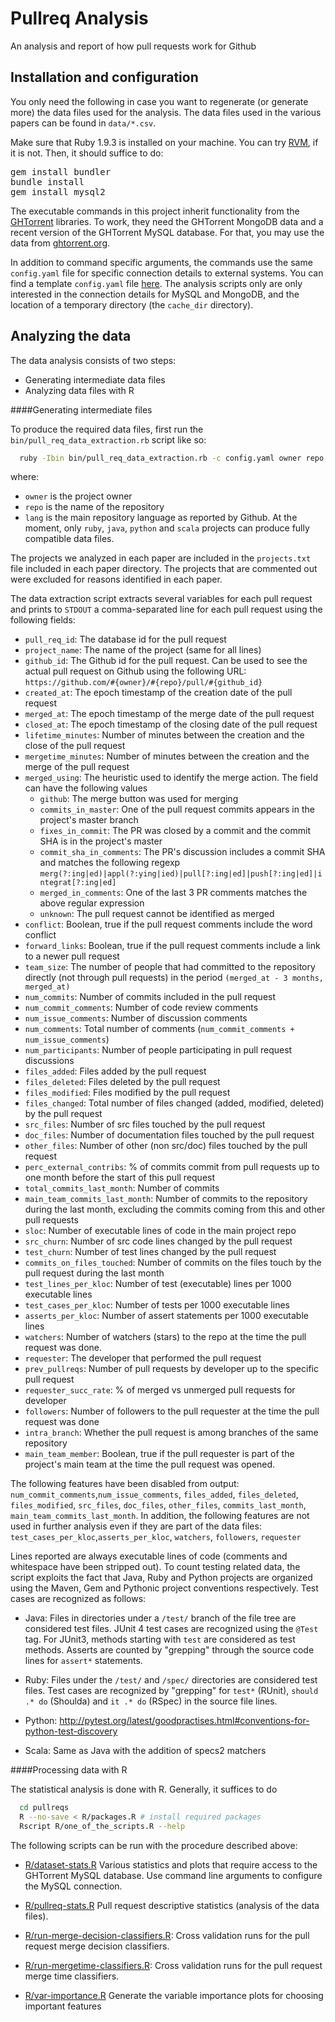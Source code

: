 # Pullreq Analysis

An analysis and report of how pull requests work for Github

## Installation and configuration

You only need the following in case you want to regenerate (or generate more)
the data files used for the analysis. The data files used in the various
papers can be found in `data/*.csv`.

Make sure that Ruby 1.9.3 is installed on your machine. You can 
try [RVM](https://rvm.io/), if it is not. Then, it should suffice
to do:

<pre>
gem install bundler
bundle install
gem install mysql2
</pre>

The executable commands in this project inherit functionality from the
[GHTorrent](https://github.com/gousiosg/github-mirror) libraries. 
To work, they need the GHTorrent MongoDB data and a recent version of
the GHTorrent MySQL database. For that, you may use the data from
[ghtorrent.org](http://ghtorrent.org).

In addition to command specific arguments, the commands use the same
`config.yaml` file for specific connection details to external systems.  You
can find a template `config.yaml` file
[here](https://github.com/gousiosg/github-mirror/blob/master/config.yaml.tmpl).
The analysis scripts only are only interested in the connection details for
MySQL and MongoDB, and the location of a temporary directory 
(the `cache_dir` directory).

## Analyzing the data

The data analysis consists of two steps:

* Generating intermediate data files
* Analyzing data files with R

####Generating intermediate files

To produce the required data files, first run the
`bin/pull_req_data_extraction.rb` script like so:

```bash
  ruby -Ibin bin/pull_req_data_extraction.rb -c config.yaml owner repo lang
```

where: 
* `owner` is the project owner
* `repo` is the name of the repository
* `lang` is the main repository language as reported by Github. At the moment, only `ruby`, `java`, `python` and `scala` projects can produce fully compatible data files.

The projects we analyzed in each paper are included in the `projects.txt`
file included in each paper directory. 
The projects that are commented out were excluded for reasons identified in each paper. 

The data extraction script extracts several variables
for each pull request and prints to `STDOUT` a comma-separated
line for each pull request using the following fields: 

* `pull_req_id`: The database id for the pull request
* `project_name`: The name of the project (same for all lines)
* `github_id`: The Github id for the pull request. Can be used to see the
actual pull request on Github using the following URL:
`https://github.com/#{owner}/#{repo}/pull/#{github_id}`
* `created_at`: The epoch timestamp of the creation date of the pull request
* `merged_at`: The epoch timestamp of the merge date of the pull request
* `closed_at`: The epoch timestamp of the closing date of the pull request
* `lifetime_minutes`: Number of minutes between the creation and the close of
the pull request
* `mergetime_minutes`: Number of minutes between the creation and the merge of
the pull request
* `merged_using`: The heuristic used to identify the merge action. The field can have the following values
    * `github`: The merge button was used for merging
    * `commits_in_master`: One of the pull request commits appears in the project's master branch
    * `fixes_in_commit`: The PR was closed by a commit and the commit SHA is in the project's master
    * `commit_sha_in_comments`: The PR's discussion includes a commit SHA and matches the following regexp `merg(?:ing|ed)|appl(?:ying|ied)|pull[?:ing|ed]|push[?:ing|ed]|integrat[?:ing|ed]`
    * `merged_in_comments`: One of the last 3 PR comments matches the above regular expression
    * `unknown`: The pull request cannot be identified as merged
* `conflict`: Boolean, true if the pull request comments include the word conflict
* `forward_links`: Boolean, true if the pull request comments include a link to
a newer pull request
* `team_size`: The number of people that had committed to the
     repository directly (not through pull requests) in the period
     `(merged_at - 3 months, merged_at)`
* `num_commits`: Number of commits included in the pull request
* `num_commit_comments`: Number of code review comments
* `num_issue_comments`: Number of discussion comments
* `num_comments`: Total number of comments (`num_commit_comments + num_issue_comments`)
* `num_participants`: Number of people participating in pull request discussions
* `files_added`: Files added by the pull request
* `files_deleted`: Files deleted by the pull request
* `files_modified`: Files modified by the pull request
* `files_changed`: Total number of files changed (added, modified, deleted) by the pull request
* `src_files`: Number of src files touched by the pull request
* `doc_files`: Number of documentation files touched by the pull request
* `other_files`: Number of other (non src/doc) files touched by the pull request 
* `perc_external_contribs`: % of commits commit from pull requests up to one month
before the start of this pull request
* `total_commits_last_month`: Number of commits
* `main_team_commits_last_month`: Number of commits to the repository during
the last month, excluding the commits coming from this and other pull requests
* `sloc`: Number of executable lines of code in the main project repo
* `src_churn`: Number of src code lines changed by the pull request
* `test_churn`: Number of test lines changed by the pull request
* `commits_on_files_touched`: Number of commits on the files touch by the
pull request during the last month
* `test_lines_per_kloc`: Number of test (executable) lines per 1000 executable lines
* `test_cases_per_kloc`: Number of tests per 1000 executable lines
* `asserts_per_kloc`: Number of assert statements per 1000 executable lines
* `watchers`: Number of watchers (stars) to the repo at the time the pull
request was done.
* `requester`: The developer that performed the pull request
* `prev_pullreqs`: Number of pull requests by developer up to the specific pull request
* `requester_succ_rate`: % of merged vs unmerged pull requests for developer
* `followers`: Number of followers to the pull requester at the time the pull request was done
* `intra_branch`: Whether the pull request is among branches of the same
repository
* `main_team_member`: Boolean, true if the pull requester is part of the
project's main team at the time the pull request was opened.

The following features have been disabled from output: `num_commit_comments`,`num_issue_comments`, `files_added`, `files_deleted`, `files_modified`,
`src_files`, `doc_files`, `other_files`, `commits_last_month`, `main_team_commits_last_month`. In addition, the following features are 
not used in further analysis even if they are part of the data files:
`test_cases_per_kloc`,`asserts_per_kloc`, `watchers`, `followers`, `requester`

Lines reported are always executable lines of code (comments and whitespace have been stripped out). To count testing related data, the script exploits the fact that Java, Ruby and Python projects are organized using the Maven, Gem and Pythonic project conventions respectively. Test cases are recognized as follows:

* Java: Files in directories under a `/test/` branch of the file tree are
considered test files. JUnit 4 test cases are recognized using the `@Test`
tag. For JUnit3, methods starting with `test` are considered as test methods.
Asserts are counted by "grepping" through the source code lines for `assert*`
statements.

* Ruby: Files under the `/test/` and `/spec/` directories are considered
test files. Test cases are recognized by "grepping" for `test*` (RUnit),
`should .* do` (Shoulda) and `it .* do` (RSpec) in the source file lines.

* Python: http://pytest.org/latest/goodpractises.html#conventions-for-python-test-discovery

* Scala: Same as Java with the addition of specs2 matchers

####Processing data with R

The statistical analysis is done with R. Generally, it suffices to
do 

```bash
  cd pullreqs
  R --no-save < R/packages.R # install required packages
  Rscript R/one_of_the_scripts.R --help
```


The following scripts can be run with the procedure described above:

* [R/dataset-stats.R](https://github.com/gousiosg/pullreqs/blob/master/R/dataset-stats.R) Various statistics and plots that require access to the GHTorrent MySQL database. Use command line arguments to configure the MySQL connection.

* [R/pullreq-stats.R](https://github.com/gousiosg/pullreqs/blob/master/R/pullreq-stats.R) Pull request descriptive statistics (analysis of the data files).

* [R/run-merge-decision-classifiers.R](https://github.com/gousiosg/pullreqs/blob/master/R/run-merge-decision-classifiers.R): Cross validation runs for the pull request merge decision classifiers.

* [R/run-mergetime-classifiers.R](https://github.com/gousiosg/pullreqs/blob/master/R/run-mergetime-classifiers.R): Cross validation runs for the 
pull request merge time classifiers.

* [R/var-importance.R](https://github.com/gousiosg/pullreqs/blob/master/R/var-importance.R) Generate the variable importance plots for choosing important features
